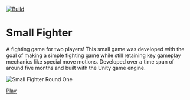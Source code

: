 [![Build](https://github.com/humbertodias/unity-small-fighter/actions/workflows/main.yml/badge.svg)](https://github.com/humbertodias/unity-small-fighter/actions/workflows/main.yml)


# Small Fighter
A fighting game for two players! This small game was developed with the goal of making a simple fighting game while still retaining key gameplay mechanics like special move motions. Developed over a time span of around five months and built with the Unity game engine.

![Small Fighter Round One](https://img.itch.zone/aW1hZ2UvMTY4NTE3My85OTI1MzY3LnBuZw==/original/vN%2BAjd.png)

[Play](http://humbertodias.github.io/unity-small-fighter)
